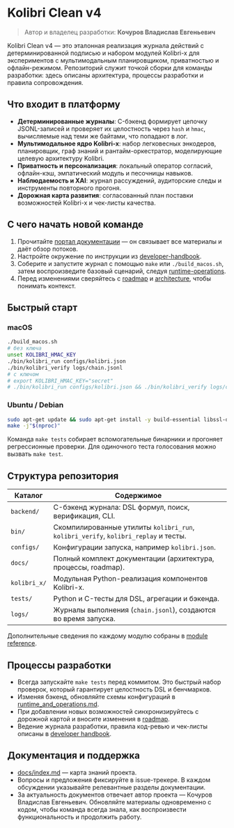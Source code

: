 # Kolibri Clean v4

> Автор и владелец разработки: **Кочуров Владислав Евгеньевич**

Kolibri Clean v4 — это эталонная реализация журнала действий с детерминированной
подписью и набором модулей Kolibri-x для экспериментов с мультимодальным
планировщиком, приватностью и офлайн-режимом. Репозиторий служит точкой
сборки для команды разработки: здесь описаны архитектура, процессы
разработки и правила сопровождения.

## Что входит в платформу

- **Детерминированные журналы**: C-бэкенд формирует цепочку JSONL-записей и
  проверяет их целостность через `hash` и `hmac`, вычисляемые над теми же
  байтами, что попадают в лог.
- **Мультимодальное ядро Kolibri-x**: набор легковесных энкодеров,
  планировщик, граф знаний и рантайм-оркестратор, моделирующие целевую
  архитектуру Kolibri.
- **Приватность и персонализация**: локальный оператор согласий,
  офлайн-кэш, эмпатический модуль и песочницы навыков.
- **Наблюдаемость и XAI**: журнал рассуждений, аудиторские следы и
  инструменты повторного прогоня.
- **Дорожная карта развития**: согласованный план поставки возможностей
  Kolibri-x и чек-листы качества.

## С чего начать новой команде

1. Прочитайте [портал документации](docs/index.md) — он связывает все
   материалы и даёт обзор потоков.
2. Настройте окружение по инструкции из
   [developer-handbook](docs/developer_handbook.md).
3. Соберите и запустите журнал с помощью `make` или `./build_macos.sh`,
   затем воспроизведите базовый сценарий, следуя
   [runtime-operations](docs/runtime_and_operations.md).
4. Перед изменениями сверяйтесь с [roadmap](docs/roadmap.md) и
   [architecture](docs/architecture.md), чтобы понимать контекст.

## Быстрый старт

### macOS
```bash
./build_macos.sh
# без ключа
unset KOLIBRI_HMAC_KEY
./bin/kolibri_run configs/kolibri.json
./bin/kolibri_verify logs/chain.jsonl
# с ключом
# export KOLIBRI_HMAC_KEY="secret"
# ./bin/kolibri_run configs/kolibri.json && ./bin/kolibri_verify logs/chain.jsonl
```

### Ubuntu / Debian
```bash
sudo apt-get update && sudo apt-get install -y build-essential libssl-dev pkg-config
make -j"$(nproc)"
```

Команда `make tests` собирает вспомогательные бинарники и прогоняет
регрессионные проверки. Для одиночного теста голосования можно вызвать
`make test`.

## Структура репозитория

| Каталог | Содержимое |
| --- | --- |
| `backend/` | C-бэкенд журнала: DSL формул, поиск, верификация, CLI. |
| `bin/` | Скомпилированные утилиты `kolibri_run`, `kolibri_verify`, `kolibri_replay` и тесты. |
| `configs/` | Конфигурации запуска, например `kolibri.json`. |
| `docs/` | Полный комплект документации (архитектура, процессы, roadmap). |
| `kolibri_x/` | Модульная Python-реализация компонентов Kolibri-x. |
| `tests/` | Python и C-тесты для DSL, агрегации и бэкенда. |
| `logs/` | Журналы выполнения (`chain.jsonl`), создаются во время запуска. |

Дополнительные сведения по каждому модулю собраны в
[module reference](docs/module_reference.md).

## Процессы разработки

- Всегда запускайте `make tests` перед коммитом. Это быстрый набор
  проверок, который гарантирует целостность DSL и бенчмарков.
- Изменяя бэкенд, обновляйте схемы конфигураций в
  [runtime_and_operations.md](docs/runtime_and_operations.md).
- При добавлении новых возможностей синхронизируйтесь с дорожной картой и
  вносите изменения в [roadmap](docs/roadmap.md).
- Ведение журнала разработки, правила код-ревью и чек-листы описаны в
  [developer handbook](docs/developer_handbook.md).

## Документация и поддержка

- [docs/index.md](docs/index.md) — карта знаний проекта.
- Вопросы и предложения фиксируйте в issue-трекере. В каждом обсуждении
  указывайте релевантные разделы документации.
- За актуальность документов отвечает автор проекта — Кочуров Владислав
  Евгеньевич. Обновляйте материалы одновременно с кодом, чтобы команда
  всегда знала, как воспроизвести функциональность и продолжить работу.

